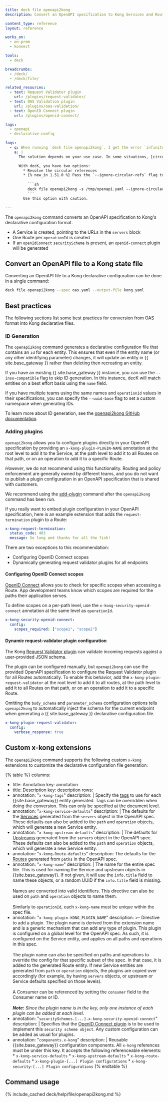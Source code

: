 ```yaml
---
title: deck file openapi2kong
description: Convert an OpenAPI specification to Kong Services and Routes.

content_type: reference
layout: reference

works_on:
  - on-prem
  - konnect

tools:
  - deck

breadcrumbs:
  - /deck/
  - /deck/file/

related_resources:
  - text: Request Validator plugin
    url: /plugins/request-validator/
  - text: OAS Validation plugin
    url: /plugins/oas-validation/
  - text: OpenID Connect plugin
    url: /plugins/openid-connect/

tags:
  - openapi
  - declarative-config

faqs:
  - q: When running `deck file openapi2kong`, I get the error `infinite circular reference detected`. How do I resolve it?
    a: |
      The solution depends on your use case. In some situations, [circular references](https://pb33f.io/libopenapi/circular-references/) may be valid for a particular API spec design. 

      With decK, you have two options:
        * Resolve the circular references
        * {% new_in 1.51.0 %} Pass the `--ignore-circular-refs` flag to the command to ignore circular references and continue converting the file:
          
          ```sh
          deck file openapi2kong -s /tmp/openapi.yaml --ignore-circular-refs
          ```
        Use this option with caution.

---
```


The `openapi2kong` command converts an OpenAPI specification to Kong's declarative configuration format.

- A Service is created, pointing to the URLs in the `servers` block
- One Route per `operationId` is created
- If an `openIdConnect` `securityScheme` is present, an `openid-connect` plugin will be generated

## Convert an OpenAPI file to a Kong state file

Converting an OpenAPI file to a Kong declarative configuration can be done in a single command:

```bash
deck file openapi2kong --spec oas.yaml --output-file kong.yaml
```

## Best practices

The following sections list some best practices for conversion from OAS format into Kong declarative files.

### ID Generation

The `openapi2kong` command generates a declarative configuration file that contains an `id` for each entity. This ensures that even if the entity name (or any other identifying parameter) changes, it will update an entity in {{ site.base_gateway }} rather than deleting then recreating an entity.

If you have an existing {{ site.base_gateway }} instance, you can use the `--inso-compatible` flag to skip ID generation. In this instance, decK will match entities on a best effort basis using the `name` field.

If you have multiple teams using the same names and `operationId` values in their specifications, you can specify the `--uuid-base` flag to set a custom namespace when generating IDs.

To learn more about ID generation, see the [openapi2kong GitHub documentation](https://github.com/Kong/go-apiops/blob/main/docs/oas2kong-id-generation-deck.md#id-generation).

### Adding plugins

`openapi2kong` allows you to configure plugins directly in your OpenAPI specification by providing an `x-kong-plugin-PLUGIN-NAME` annotation at the root level to add it to the Service, at the path level to add it to all Routes on that path, or on an operation to add it to a specific Route.

_However_, we do not recommend using this functionality. Routing and policy enforcement are generally owned by different teams, and you do not want to publish a plugin configuration in an OpenAPI specification that is shared with customers.

We recommend using the [add-plugin](/deck/file/manipulation/plugins/) command after the `openapi2kong` command has been run.

If you really want to embed plugin configuration in your OpenAPI specification, here is an example extension that adds the `request-termination` plugin to a Route:

```yaml
x-kong-request-termination:
  status_code: 403
  message: So long and thanks for all the fish!
```

There are two exceptions to this recommendation:

- Configuring OpenID Connect scopes
- Dynamically generating request validator plugins for all endpoints

#### Configuring OpenID Connect scopes

[OpenID Connect](/plugins/openid-connect/) allows you to check for specific scopes when accessing a Route. App development teams know which scopes are required for the paths their application serves.

To define scopes on a per-path level, use the `x-kong-security-openid-connect` annotation at the same level as `operationId`.

```yaml
x-kong-security-openid-connect:
  config:
    scopes_required: ["scope1", "scope2"]
```

#### Dynamic request-validator plugin configuration

The Kong [Request Validator plugin](/plugins/request-validator/) can validate incoming requests against a user-provided JSON schema.

The plugin can be configured manually, but `openapi2kong` can use the provided OpenAPI specification to configure the Request Validator plugin for all Routes automatically. To enable this behavior, add the `x-kong-plugin-request-validator` at the root level to add it to all routes, at the path level to add it to all Routes on that path, or on an operation to add it to a specific Route.

Omitting the `body_schema` and `parameter_schema` configuration options tells `openapi2kong` to automatically inject the schema for the current endpoint when generating a {{ site.base_gateway }} declarative configuration file.

```yaml
x-kong-plugin-request-validator:
  config:
    verbose_response: true
```

## Custom x-kong extensions

The `openapi2kong` command supports the following custom `x-kong` extensions to customize the declarative configuration file generation:

<!--vale off-->
{% table %}
columns:
  - title: Annotation
    key: annotation
  - title: Description
    key: description
rows:
  - annotation: "`x-kong-tags`"
    description: |
      Specify the [tags](/gateway/tags/) to use for each {{site.base_gateway}} entity generated. 
      Tags can be overridden when doing the conversion. This can only be specified at the document level.
  - annotation: "`x-kong-service-defaults`"
    description: |
      The defaults for the [Services](/gateway/entities/service/) generated from the `servers` object in the OpenAPI spec. These defaults can also be added to the `path` and `operation` objects, which will generate a new Service entity.
  - annotation: "`x-kong-upstream-defaults`"
    description: |
      The defaults for [Upstreams](/gateway/entities/upstream/) generated from the `servers` object in the OpenAPI spec. These defaults can also be added to the `path` and `operation` objects, which will generate a new Service entity.
  - annotation: "`x-kong-Route-defaults`"
    description: 
      The defaults for the [Routes](/gateway/entities/route/) generated from `paths` in the OpenAPI spec.
  - annotation: "`x-kong-name`"
    description: |
      The name for the entire spec file. This is used for naming the Service and upstream objects in {{site.base_gateway}}.
      If not given, it will use the `info.title` field to name these objects, or a random UUID if the `info.title` field is missing.
      <br><br>
      Names are converted into valid identifiers. This directive can also be used on `path` and `operation` objects to name them.
      <br><br>
      Similarly to `operationId`, each `x-kong-name` must be unique within the spec file.
  - annotation: "`x-kong-plugin-KONG_PLUGIN_NAME`"
    description: >-
      Directive to add a plugin. The plugin name is derived from the extension name and is a generic mechanism that can add any type of plugin.
      This plugin is configured on a global level for the OpenAPI spec. As such, it is configured on the Service entity, and applies on all paths and operations in this spec.
      <br><br>
      The plugin name can also be specified on paths and operations to override the config for that specific subset of the spec. In that case,
      it is added to the generated Route entity. If new Service entities are generated from `path` or `operation` objects, the plugins are copied
      over accordingly (for example, by having `servers` objects, or upstream or Service defaults specified on those levels).
      <br><br>
      A Consumer can be referenced by setting the `consumer` field to the Consumer name or ID.
      <br><br>
      _**Note:** Since the plugin name is in the key, only one instance of each plugin can be added at each level._
  - annotation: "`securitySchemes.[...].x-kong-security-openid-connect`"
    description: |
      Specifies that the [OpenID Connect plugin](/plugins/openid-connect/) is to be used to implement this `security scheme object`. Any custom configuration can be added as usual for plugins.
  - annotation: "`components.x-kong`"
    description: |
      Reusable {{site.base_gateway}} configuration components. All `x-kong` references must be under this key.
      It accepts the following referenceable elements:
        * `x-kong-service-defaults`
        * `x-kong-upstream-defaults`
        * `x-kong-route-defaults`
        * `x-kong-plugin-[...] Plugin configurations`
        * `x-kong-security-[...] Plugin configurations`
{% endtable %}
<!--vale on-->

## Command usage

{% include_cached deck/help/file/openapi2kong.md %}
